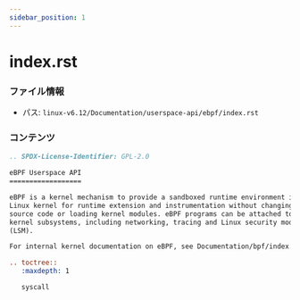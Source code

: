 ```yaml
---
sidebar_position: 1
---
```

# index.rst

### ファイル情報

- パス: `linux-v6.12/Documentation/userspace-api/ebpf/index.rst`

### コンテンツ

```rst
.. SPDX-License-Identifier: GPL-2.0

eBPF Userspace API
==================

eBPF is a kernel mechanism to provide a sandboxed runtime environment in the
Linux kernel for runtime extension and instrumentation without changing kernel
source code or loading kernel modules. eBPF programs can be attached to various
kernel subsystems, including networking, tracing and Linux security modules
(LSM).

For internal kernel documentation on eBPF, see Documentation/bpf/index.rst.

.. toctree::
   :maxdepth: 1

   syscall

```
